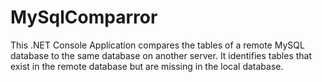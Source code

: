 # MySqlComparror
This .NET Console Application compares the tables of a remote MySQL database to the same database on another server. It identifies tables that exist in the remote database but are missing in the local database.
